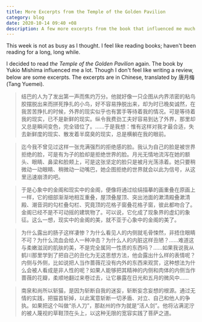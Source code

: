 ```yaml
---
title: More Excerpts from the Temple of the Golden Pavilion
category: blog
date: 2020-10-14 09:40 +08
description: A few more excerpts from the book that influenced me much.
---
```


This week is not as busy as I thought. I feel like reading books; haven't been reading for a long, long while.

I decided to read *the Temple of the Golden Pavilion* again. The book by Yukio Mishima influenced me a lot. Though I don't feel like writing a review, below are some excerpts. The excerpts are in Chinese, translated by 唐月梅 (Tang Yuemei).

> 结巴的人为了发出第一声而焦灼万分。他就好像一只企图从内界浓密的粘鸟胶摆脱出来而拼死挣扎的小鸟，好不容易挣脱出来，却为时已晚矣诚然，在我苦苦挣扎的时候，外界的现实似乎也有罢手等待着我的情况。可是等待着我的现实，已不是新鲜的现实。纵令我费劲工夫好容易到达了外界，那里却又总是瞬间变色，完全错位了。……于是我想：惟有这样对我才最合适，失去新鲜度的现实、散发着半腐臭的现实，总是横躺在我的眼前。

> 迄今我不曾见过这样一张充满强烈的拒绝感的脸。我认为自己的脸是被世界拒绝的脸，可是有为子的脸却是拒绝世界的脸。月光无情地流泻在她的额头、眼睛、鼻梁和脸颊上，可是这张坚定的脸只是被月光荡涤着。她只要稍微动一动眼睛、稍微动一动嘴巴，她企图拒绝的世界就会以此为信号，从这里迅速崩溃的吧。

<!-- > 我深知金刚不坏的金阁，与那科学上的火相互间是截然不同性质的东西，它们一相遇，仿佛就会迅速相互躲闪似的……过不多久，金阁也许会毁于空袭的战火。照这样下去，金阁化为灰烬将是**确实无疑的**。 
-->
> 于是心象中的金阁和现实中的金阁，便像将通过绘绢描摹的画重叠在原画上一样，它的细部渐渐地相互重叠，屋顶叠屋顶、突出池面的漱清殿叠漱清殿、潮音洞的勾栏叠勾栏、究竟顶的花格子窗叠花格子窗，彼此都吻合了。金阁已经不是不可动摇的建筑物了。可以说，它化成了现象界的虚幻的象征。这么一想，现实中的金阁的美，就不亚于心象中的金阁的美了。

> 为什么露出的肠子这样凄惨？为什么看见人的内侧就毛骨悚然，非捂住眼睛不可？为什么流血会给人一种冲击？为什么人的内脏这样丑陋？……难道这与柔嫩滋润的肌肤的美，不是完全属同一性质的东西吗？……如果我说我从鹤川那里学到了把自己的丑化为无这思想方法，他会露出什么样的表情呢？内侧与外侧，比如说把人当作蔷薇花没有内外的东西来观赏，这种想法为什么会被人看成是非人性的呢？如果人能够把其精神的内侧和肉体的内侧当作蔷薇的花瓣，柔顺地翻过来卷过去，让它暴露在日光和五月的微风中……

> 南泉和尚所以斩猫，是因为斩断自我的迷妄，斩断妄念妄想的根源。通过无情的实践，把猫首斩掉，以此寓意斩断一切矛盾、对立、自己和他人的争执。如果把这个叫做“杀人刀”，那赵州的作为就是“活人剑”。他将沾满泥泞的被人蔑视的草鞋顶在头上，以这种无限的宽容实践了菩萨之道。
